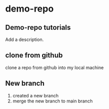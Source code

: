 # demo-repo
## Demo-repo tutorials 
Add a description.

## clone from github
clone a repo from github into my local machine

## New branch
1. created a new branch 
2. merge the new branch to main branch
